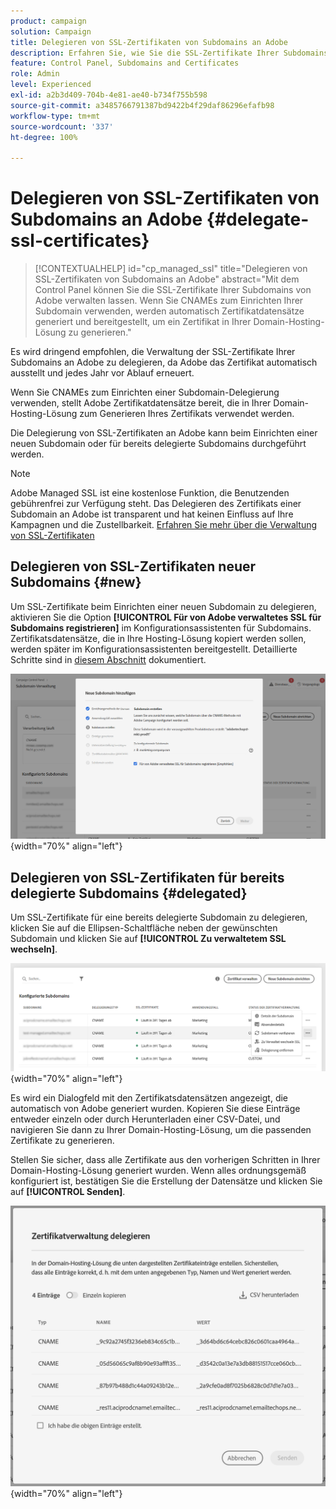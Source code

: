 ```yaml
---
product: campaign
solution: Campaign
title: Delegieren von SSL-Zertifikaten von Subdomains an Adobe
description: Erfahren Sie, wie Sie die SSL-Zertifikate Ihrer Subdomains an Adobe delegieren
feature: Control Panel, Subdomains and Certificates
role: Admin
level: Experienced
exl-id: a2b3d409-704b-4e81-ae40-b734f755b598
source-git-commit: a3485766791387bd9422b4f29daf86296efafb98
workflow-type: tm+mt
source-wordcount: '337'
ht-degree: 100%

---
```


# Delegieren von SSL-Zertifikaten von Subdomains an Adobe {#delegate-ssl-certificates}

>[!CONTEXTUALHELP]
>id="cp_managed_ssl"
>title="Delegieren von SSL-Zertifikaten von Subdomains an Adobe"
>abstract="Mit dem Control Panel können Sie die SSL-Zertifikate Ihrer Subdomains von Adobe verwalten lassen. Wenn Sie CNAMEs zum Einrichten Ihrer Subdomain verwenden, werden automatisch Zertifikatdatensätze generiert und bereitgestellt, um ein Zertifikat in Ihrer Domain-Hosting-Lösung zu generieren."

Es wird dringend empfohlen, die Verwaltung der SSL-Zertifikate Ihrer Subdomains an Adobe zu delegieren, da Adobe das Zertifikat automatisch ausstellt und jedes Jahr vor Ablauf erneuert.

Wenn Sie CNAMEs zum Einrichten einer Subdomain-Delegierung verwenden, stellt Adobe Zertifikatdatensätze bereit, die in Ihrer Domain-Hosting-Lösung zum Generieren Ihres Zertifikats verwendet werden.

Die Delegierung von SSL-Zertifikaten an Adobe kann beim Einrichten einer neuen Subdomain oder für bereits delegierte Subdomains durchgeführt werden.

>[!NOTE]
>
>Adobe Managed SSL ist eine kostenlose Funktion, die Benutzenden gebührenfrei zur Verfügung steht. Das Delegieren des Zertifikats einer Subdomain an Adobe ist transparent und hat keinen Einfluss auf Ihre Kampagnen und die Zustellbarkeit. [Erfahren Sie mehr über die Verwaltung von SSL-Zertifikaten](monitoring-ssl-certificates.md#management)


## Delegieren von SSL-Zertifikaten neuer Subdomains {#new}

Um SSL-Zertifikate beim Einrichten einer neuen Subdomain zu delegieren, aktivieren Sie die Option **[!UICONTROL Für von Adobe verwaltetes SSL für Subdomains registrieren]** im Konfigurationsassistenten für Subdomains. Zertifikatsdatensätze, die in Ihre Hosting-Lösung kopiert werden sollen, werden später im Konfigurationsassistenten bereitgestellt. Detaillierte Schritte sind in [diesem Abschnitt](setting-up-new-subdomain.md) dokumentiert.

![](assets/cname-adobe-managed.png){width="70%" align="left"}

## Delegieren von SSL-Zertifikaten für bereits delegierte Subdomains {#delegated}

Um SSL-Zertifikate für eine bereits delegierte Subdomain zu delegieren, klicken Sie auf die Ellipsen-Schaltfläche neben der gewünschten Subdomain und klicken Sie auf **[!UICONTROL Zu verwaltetem SSL wechseln]**.

![](assets/delegate-ssl-list.png){width="70%" align="left"}

Es wird ein Dialogfeld mit den Zertifikatsdatensätzen angezeigt, die automatisch von Adobe generiert wurden. Kopieren Sie diese Einträge entweder einzeln oder durch Herunterladen einer CSV-Datei, und navigieren Sie dann zu Ihrer Domain-Hosting-Lösung, um die passenden Zertifikate zu generieren.

Stellen Sie sicher, dass alle Zertifikate aus den vorherigen Schritten in Ihrer Domain-Hosting-Lösung generiert wurden. Wenn alles ordnungsgemäß konfiguriert ist, bestätigen Sie die Erstellung der Datensätze und klicken Sie auf **[!UICONTROL Senden]**.

![](assets/delegate-ssl.png){width="70%" align="left"}
